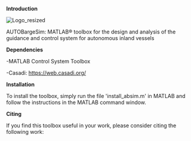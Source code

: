 **Introduction**

![Logo_resized](https://github.com/user-attachments/assets/31253873-fb79-4d7e-acc0-55a9efa3b95d)

AUTOBargeSim: MATLAB® toolbox for the design and analysis of the guidance and control system for autonomous inland vessels

**Dependencies**

-MATLAB Control System Toolbox

-Casadi: https://web.casadi.org/

**Installation**

To install the toolbox, simply run the file 'install_absim.m' in MATLAB and follow the instructions in the MATLAB command window.

**Citing**

If you find this toolbox useful in your work, please consider citing the following work:
